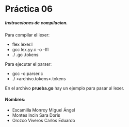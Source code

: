 # Práctica 06

##### Instrucciones de compilacion.

Para compilar el lexer:
- flex lexer.l
- gcc lex.yy.c -o <archivo-salida-lexer> -lfl
- ./<archivo-salida-lexer> <archivo-prueba>.go <archivo-tokens>.tokens
  
Para ejecutar el parser:
- gcc -o <salida> parser.c
- ./<salida> <archivo.tokens>.tokens
  
En el archivo **prueba.go** hay un ejemplo para pasar al lexer.

#### Nombres:
- Escamilla Monroy Miguel Ángel
- Montes Incin Sara Doris
- Orozco Viveros Carlos Eduardo
